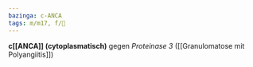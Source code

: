 ```yaml
---
bazinga: c-ANCA
tags: m/m17, f/💉
---
```

**c[[ANCA]] (cytoplasmatisch)** gegen *Proteinase 3* ([[Granulomatose mit Polyangiitis]])